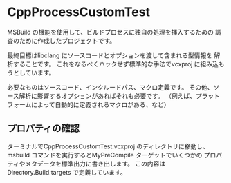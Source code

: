 # CppProcessCustomTest

MSBuild の機能を使用して、ビルドプロセスに独自の処理を挿入するための
調査のために作成したプロジェクトです。

最終目標はlibclang にソースコードとオプションを渡して含まれる型情報を
解析することです。
これをなるべくハックせず標準的な手法でvcxproj に組み込もうとしています。

必要なものはソースコード、インクルードパス、マクロ定義です。
その他、ソース解析に影響するオプションがあればそれも必要です。
（例えば、プラットフォームによって自動的に定義されるマクロがある、など）

## プロパティの確認

ターミナルでCppProcessCustomTest.vcxproj のディレクトリに移動し、
msbuild コマンドを実行するとMyPreCompile ターゲットでいくつかの
プロパティやメタデータを標準出力に書き出します。
この内容はDirectory.Build.targets で定義しています。
